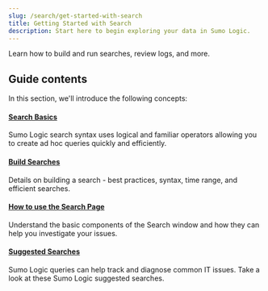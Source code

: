 ```yaml
---
slug: /search/get-started-with-search
title: Getting Started with Search
description: Start here to begin exploring your data in Sumo Logic.
---
```




Learn how to build and run searches, review logs, and more.

## Guide contents

In this section, we'll introduce the following concepts:

<div className="box-wrapper" markdown="1">
<div className="box smallbox1 card">
  <div className="container">
  <h4><a href="/docs/search/get-started-with-search/search-basics">Search Basics</a></h4>
  <p>Sumo Logic search syntax uses logical and familiar operators allowing you to create ad hoc queries quickly and efficiently.</p>
  </div>
</div>
<div className="box smallbox2 card">
  <div className="container">
  <h4><a href="/docs/search/get-started-with-search/build-search">Build Searches</a></h4>
  <p>Details on building a search - best practices, syntax, time range, and efficient searches.</p>
  </div>
</div>
<div className="box smallbox3 card">
  <div className="container">
  <h4><a href="/docs/search/get-started-with-search/search-page">How to use the Search Page</a></h4>
  <p>Understand the basic components of the Search window and how they can help you investigate your issues.</p>
  </div>
</div>
<div className="box smallbox4 card">
  <div className="container">
  <h4><a href="/docs/search/get-started-with-search/suggested-searches">Suggested Searches</a></h4>
  <p>Sumo Logic queries can help track and diagnose common IT issues. Take a look at these Sumo Logic suggested searches.</p>
  </div>
</div>
</div>

